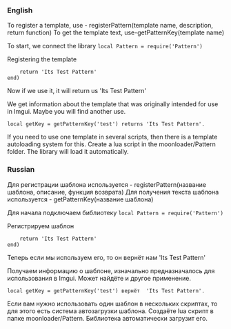 ### English
To register a template, use - registerPattern(template name, description, return function)
To get the template text, use-getPatternKey(template name)

To start, we connect the library
```local Pattern = require('Pattern')```

Registering the template
```Pattern.registerPattern('test','Test Pattern',function()
    return 'Its Test Pattern'
end)
```

Now if we use it, it will return us 'Its Test Pattern'

We get information about the template that was originally intended for use in Imgui. Maybe you will find another use.

```local getKey = getPatternKey('test') returns 'Its Test Pattern'.```

If you need to use one template in several scripts, then there is a template autoloading system for this. Create a lua script in the moonloader/Pattern folder.
The library will load it automatically.

### Russian
Для регистрации шаблона используется - registerPattern(название шаблона, описание, функция возврата)
Для получения текста шаблона используется - getPatternKey(название шаблона)

Для начала подключаем библиотеку
```local Pattern = require('Pattern')```

Регистрируем шаблон
```Pattern.registerPattern('test','Test Pattern',function()
    return 'Its Test Pattern'
end)
```

Теперь если мы используем его, то он вернёт нам  'Its Test Pattern'

Получаем информацию о шаблоне, изначально предназначалось для использования в Imgui. Может найдёте и другое применение.

```local getKey = getPatternKey('test') вернёт  'Its Test Pattern'.```

Если вам нужно использовать один шаблон в нескольких скриптах, то для этого есть система автозагрузки шаблона. Создаёте lua скрипт в папке moonloader/Pattern.
Библиотека автоматически загрузит его.
